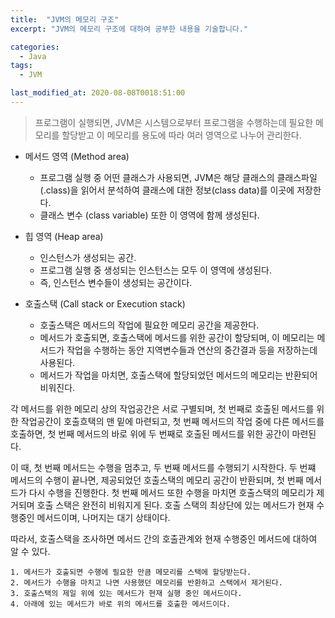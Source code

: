 ```yaml
---
title:  "JVM의 메모리 구조"
excerpt: "JVM의 메모리 구조에 대하여 공부한 내용을 기술합니다."

categories:
  - Java
tags:
  - JVM

last_modified_at: 2020-08-08T0018:51:00
---
```


> 프로그램이 실행되면, JVM은 시스템으로부터 프로그램을 수행하는데 필요한 메모리를 할당받고 이 메모리를 용도에 따라 여러 영역으로 나누어 관리한다.

* 메서드 영역 (Method area)
  - 프로그램 실행 중 어떤 클래스가 사용되면, JVM은 해당 클래스의 클래스파일(.class)을 읽어서 분석하여 클래스에 대한 정보(class data)를 이곳에 저장한다.
  - 클래스 변수 (class variable) 또한 이 영역에 함께 생성된다.

* 힙 영역 (Heap area) 
  - 인스턴스가 생성되는 공간.
  - 프로그램 실행 중 생성되는 인스턴스는 모두 이 영역에 생성된다.
  - 즉, 인스턴스 변수들이 생성되는 공간이다.

* 호출스택 (Call stack or Execution stack)
  - 호출스택은 메서드의 작업에 필요한 메모리 공간을 제공한다.
  - 메서드가 호출되면, 호출스택에 메서드를 위한 공간이 할당되며, 이 메모리는 메서드가 작업을 수행하는 동안 지역변수들과 연산의 중간결과 등을 저장하는데 사용된다.
  - 메서드가 작업을 마치면, 호출스택에 할당되었던 메서드의 메모리는 반환되어 비워진다.

각 메서드를 위한 메모리 상의 작업공간은 서로 구별되며, 첫 번째로 호출된 메서드를 위한 작업공간이 호출흐택의 맨 밑에 마련되고, 첫 번째 메서드의 작업 중에 다른 메서드를 호출하면, 첫 번째 메서드의 바로 위에 두 번째로 호출된 메서드를 위한 공간이 마련된다.

이 때, 첫 번째 메서드는 수행을 멈추고, 두 번째 메서드를 수행되기 시작한다. 두 번쨰 메서드의 수행이 끝나면, 제공되었던 호출스택의 메모리 공간이 반환되며, 첫 번째 메서드가 다시 수행을 진행한다. 첫 번째 메서드 또한 수행을 마치면 호출스택의 메모리가 제거되며 호출 스택은 완전히 비워지게 된다.
호출 스택의 최상단에 있는 메서드가 현재 수행중인 메서드이며, 나머지는 대기 상태이다.

따라서, 호출스택을 조사하면 메서드 간의 호출관계와 현재 수행중인 메서드에 대하여 알 수 있다. 

```
1. 메서드가 호출되면 수행에 필요한 만큼 메모리를 스택에 할당받는다.
2. 메서드가 수행을 마치고 나면 사용했던 메모리를 반환하고 스택에서 제거된다.
3. 호출스택의 제일 위에 있는 메서드가 현재 실행 중인 메서드이다.
4. 아래에 있는 메서드가 바로 위의 메서드를 호출한 메서드이다.
```
